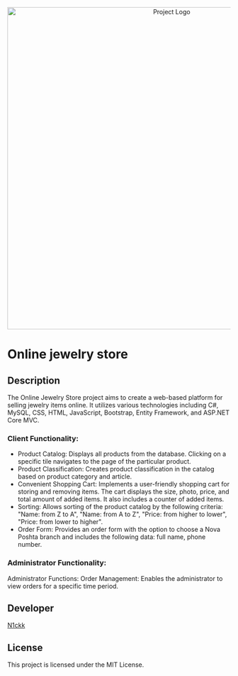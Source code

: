<p align="center">
  <img src="https://i.ibb.co/vdnXWpw/rounded-in-photoretrica.png" alt="Project Logo" width="726">
</p>

# Online jewelry store

## Description

The Online Jewelry Store project aims to create a web-based platform for selling jewelry items online. It utilizes various technologies including C#, MySQL, CSS, HTML, JavaScript, Bootstrap, Entity Framework, and ASP.NET Core MVC.

### Client Functionality:

- Product Catalog: Displays all products from the database. Clicking on a specific tile navigates to the page of the particular product.
- Product Classification: Creates product classification in the catalog based on product category and article.
- Convenient Shopping Cart: Implements a user-friendly shopping cart for storing and removing items. The cart displays the size, photo, price, and total amount of added items. It also includes a counter of added items.
- Sorting: Allows sorting of the product catalog by the following criteria: "Name: from Z to A", "Name: from A to Z", "Price: from higher to lower", "Price: from lower to higher".
- Order Form: Provides an order form with the option to choose a Nova Poshta branch and includes the following data: full name, phone number.

### Administrator Functionality:

Administrator Functions:
Order Management: Enables the administrator to view orders for a specific time period.

## Developer
[N1ckk](https://github.com/N1ckk)

## License

This project is licensed under the MIT License.
